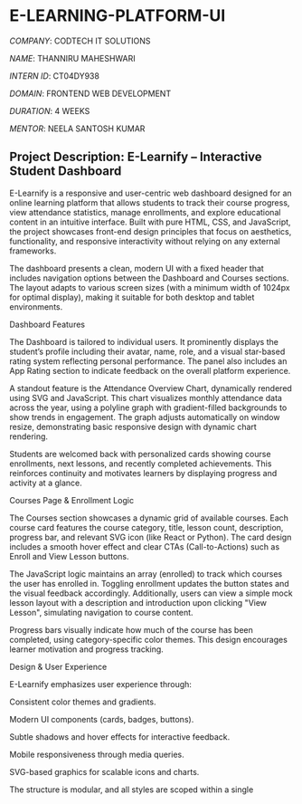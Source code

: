# E-LEARNING-PLATFORM-UI

*COMPANY*: CODTECH IT SOLUTIONS

*NAME*: THANNIRU MAHESHWARI

*INTERN ID*: CT04DY938

*DOMAIN*: FRONTEND WEB DEVELOPMENT

*DURATION*: 4 WEEKS

*MENTOR*: NEELA SANTOSH KUMAR

## Project Description: E-Learnify – Interactive Student Dashboard

E-Learnify is a responsive and user-centric web dashboard designed for an online learning platform that allows students to track their course progress, view attendance statistics, manage enrollments, and explore educational content in an intuitive interface. Built with pure HTML, CSS, and JavaScript, the project showcases front-end design principles that focus on aesthetics, functionality, and responsive interactivity without relying on any external frameworks.

The dashboard presents a clean, modern UI with a fixed header that includes navigation options between the Dashboard and Courses sections. The layout adapts to various screen sizes (with a minimum width of 1024px for optimal display), making it suitable for both desktop and tablet environments.

Dashboard Features

The Dashboard is tailored to individual users. It prominently displays the student’s profile including their avatar, name, role, and a visual star-based rating system reflecting personal performance. The panel also includes an App Rating section to indicate feedback on the overall platform experience.

A standout feature is the Attendance Overview Chart, dynamically rendered using SVG and JavaScript. This chart visualizes monthly attendance data across the year, using a polyline graph with gradient-filled backgrounds to show trends in engagement. The graph adjusts automatically on window resize, demonstrating basic responsive design with dynamic chart rendering.

Students are welcomed back with personalized cards showing course enrollments, next lessons, and recently completed achievements. This reinforces continuity and motivates learners by displaying progress and activity at a glance.

Courses Page & Enrollment Logic

The Courses section showcases a dynamic grid of available courses. Each course card features the course category, title, lesson count, description, progress bar, and relevant SVG icon (like React or Python). The card design includes a smooth hover effect and clear CTAs (Call-to-Actions) such as Enroll and View Lesson buttons.

The JavaScript logic maintains an array (enrolled) to track which courses the user has enrolled in. Toggling enrollment updates the button states and the visual feedback accordingly. Additionally, users can view a simple mock lesson layout with a description and introduction upon clicking "View Lesson", simulating navigation to course content.

Progress bars visually indicate how much of the course has been completed, using category-specific color themes. This design encourages learner motivation and progress tracking.

Design & User Experience

E-Learnify emphasizes user experience through:

Consistent color themes and gradients.

Modern UI components (cards, badges, buttons).

Subtle shadows and hover effects for interactive feedback.

Mobile responsiveness through media queries.

SVG-based graphics for scalable icons and charts.

The structure is modular, and all styles are scoped within a single <style> block, making it easy to maintain and extend. Data such as courses, ratings, and attendance are managed within arrays and objects in JavaScript, allowing easy integration with future backend systems.

In summary, E-Learnify is a lightweight yet visually rich front-end project that demonstrates interactive dashboard creation with pure web technologies. It is ideal for educational institutions, LMS prototypes, or as a portfolio project showcasing skills in UI development, JavaScript interactivity, and responsive design.

